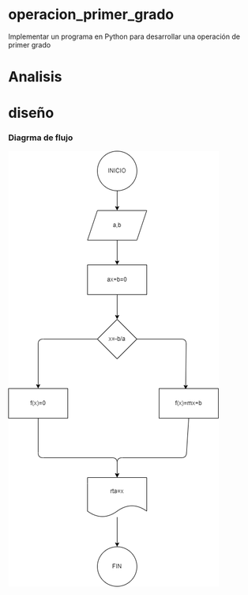 # operacion_primer_grado
Implementar un programa en Python para desarrollar una operación de primer grado


# Analisis

# diseño

### Diagrma de flujo

![diagrama de flujo](diagrama.png "diagrama de flujo")
